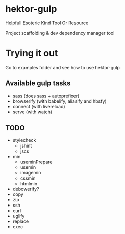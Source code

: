 # hektor-gulp

Helpfull Esoteric Kind Tool Or Resource

Project scaffolding &amp; dev dependency manager tool

# Trying it out

Go to examples folder and see how to use hektor-gulp

## Available gulp tasks

* sass (does sass + autoprefixer)
* browserify (with babelify, aliasify and hbsfy)
* connect (with livereload)
* serve (with watch)

## TODO

* stylecheck
  * jshint
  * jscs
* min
  * useminPrepare
  * usemin
  * imagemin
  * cssmin
  * htmlmin
* debowerify?
* copy
* zip
* ssh
* curl
* uglify
* replace
* exec